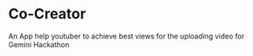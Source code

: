 # Co-Creator
An App help youtuber to achieve best views for the uploading video for Gemini Hackathon
